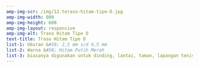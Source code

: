 ```yaml
---
amp-img-scr: /img/12.teraso-hitam-tipe-O.jpg
amp-img-width: 800
amp-img-height: 600
amp-img-layout: responsive
amp-img-alt: Traso Hitam Tipe O
text-title: Traso Hitam Tipe O
list-1: Ukuran &#58; 2,5 mm s/d 4,5 mm
list-2: Warna &#58; Hitam Putih Merah
list-3: biasanya digunakan untuk dinding, lantai, taman, lapangan tenis, basket, bathup
---
```

